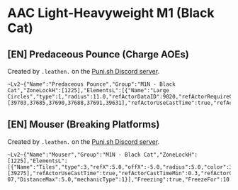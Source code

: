 # AAC Light-Heavyweight M1 (Black Cat)

## [EN] Predaceous Pounce (Charge AOEs)

Created by `.leathen.` on the [Puni.sh Discord server](https://discord.gg/Zzrcc8kmvy).

```
~Lv2~{"Name":"Predaceous Pounce","Group":"M1N - Black Cat","ZoneLockH":[1225],"ElementsL":[{"Name":"Large Circles","type":1,"radius":11.0,"refActorDataID":9020,"refActorRequireCast":true,"refActorCastId":[39703,37685,37690,37688,37691,39631],"refActorUseCastTime":true,"refActorCastTimeMax":20.0,"refActorUseOvercast":true,"refActorComparisonType":3,"mechanicType":1}]}
```

## [EN] Mouser (Breaking Platforms)

Created by `.leathen.` on the [Puni.sh Discord server](https://discord.gg/Zzrcc8kmvy).

```
~Lv2~{"Name":"Mouser","Group":"M1N - Black Cat","ZoneLockH":[1225],"ElementsL":[{"Name":"Tiles","type":3,"refX":5.0,"offX":-5.0,"radius":5.0,"color":3355508725,"fillIntensity":1.0,"originFillColor":1157628159,"endFillColor":1157628159,"thicc":1.0,"refActorDataID":9020,"refActorRequireCast":true,"refActorCastId":[39275],"refActorUseCastTime":true,"refActorCastTimeMin":0.3,"refActorCastTimeMax":0.7,"refActorComparisonType":3,"includeRotation":true,"onlyUnTargetable":true,"LimitDistanceInvert":true,"DistanceSourceX":100.0,"DistanceSourceY":100.0,"DistanceSourceZ":9.536743E-07,"DistanceMax":5.0,"mechanicType":1}],"Freezing":true,"FreezeFor":10.0,"IntervalBetweenFreezes":0.8}
```
